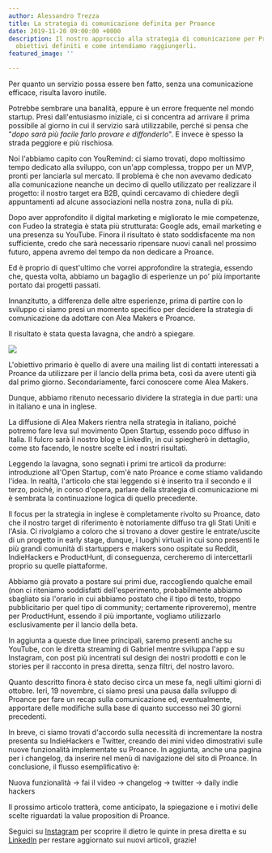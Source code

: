 ```yaml
---
author: Alessandro Trezza
title: La strategia di comunicazione definita per Proance
date: 2019-11-20 09:00:00 +0000
description: Il nostro approccio alla strategia di comunicazione per Proance, gli
  obiettivi definiti e come intendiamo raggiungerli.
featured_image: ''

---
```

Per quanto un servizio possa essere ben fatto, senza una comunicazione efficace, risulta lavoro inutile.

Potrebbe sembrare una banalità, eppure è un errore frequente nel mondo startup. Presi dall'entusiasmo iniziale, ci si concentra ad arrivare il prima possibile al giorno in cui il servizio sarà utilizzabile, perché si pensa che "_dopo sarà più facile farlo provare e diffonderlo_". E invece è spesso la strada peggiore e più rischiosa.

Noi l'abbiamo capito con YouRemind: ci siamo trovati, dopo moltissimo tempo dedicato alla sviluppo, con un'app complessa, troppo per un MVP, pronti per lanciarla sul mercato. Il problema è che non avevamo dedicato alla comunicazione neanche un decimo di quello utilizzato per realizzare il progetto: il nostro target era B2B, quindi cercavamo di chiedere degli appuntamenti ad alcune associazioni nella nostra zona, nulla di più.

Dopo aver approfondito il digital marketing e migliorato le mie competenze, con Fudeo la strategia è stata più strutturata: Google ads, email marketing e una presenza su YouTube. Finora il risultato è stato soddisfacente ma non sufficiente, credo che sarà necessario ripensare nuovi canali nel prossimo futuro, appena avremo del tempo da non dedicare a Proance.

Ed è proprio di quest'ultimo che vorrei approfondire la strategia, essendo che, questa volta, abbiamo un bagaglio di esperienze un po' più importante portato dai progetti passati.

Innanzitutto, a differenza delle altre esperienze, prima di partire con lo sviluppo ci siamo presi un momento specifico per decidere la strategia di comunicazione da adottare con Alea Makers e Proance.

Il risultato è stata questa lavagna, che andrò a spiegare.

![](../board7.jpg)

L'obiettivo primario è quello di avere una mailing list di contatti interessati a Proance da utilizzare per il lancio della prima beta, così da avere utenti già dal primo giorno. Secondariamente, farci conoscere come Alea Makers.

Dunque, abbiamo ritenuto necessario dividere la strategia in due parti: una in italiano e una in inglese.

La diffusione di Alea Makers rientra nella strategia in italiano, poiché potremo fare leva sul movimento Open Startup, essendo poco diffuso in Italia. Il fulcro sarà il nostro blog e LinkedIn, in cui spiegherò in dettaglio, come sto facendo, le nostre scelte ed i nostri risultati.

Leggendo la lavagna, sono segnati i primi tre articoli da produrre: introduzione all'Open Startup, com'è nato Proance e come stiamo validando l'idea. In realtà, l'articolo che stai leggendo si è inserito tra il secondo e il terzo, poiché, in corso d'opera, parlare della strategia di comunicazione mi è sembrata la continuazione logica di quello precedente.

Il focus per la strategia in inglese è completamente rivolto su Proance, dato che il nostro target di riferimento è notoriamente diffuso tra gli Stati Uniti e l'Asia. Ci rivolgiamo a coloro che si trovano a dover gestire le entrate/uscite di un progetto in early stage, dunque, i luoghi virtuali in cui sono presenti le più grandi comunità di startuppers e makers sono ospitate su Reddit, IndieHackers e ProductHunt, di conseguenza, cercheremo di intercettarli proprio su quelle piattaforme.

Abbiamo già provato a postare sui primi due, raccogliendo qualche email (non ci riteniamo soddisfatti dell'esperimento, probabilmente abbiamo sbagliato sia l'orario in cui abbiamo postato che il tipo di testo, troppo pubblicitario per quel tipo di community; certamente riproveremo), mentre per ProductHunt, essendo il più importante, vogliamo utilizzarlo esclusivamente per il lancio della beta.

In aggiunta a queste due linee principali, saremo presenti anche su YouTube, con le diretta streaming di Gabriel mentre sviluppa l'app e su Instagram, con post più incentrati sul design dei nostri prodotti e con le stories per il racconto in presa diretta, senza filtri, del nostro lavoro. 

Quanto descritto finora è stato deciso circa un mese fa, negli ultimi giorni di ottobre. Ieri, 19 novembre, ci siamo presi una pausa dalla sviluppo di Proance per fare un recap sulla comunicazione ed, eventualmente, apportare delle modifiche sulla base di quanto successo nei 30 giorni precedenti.

In breve, ci siamo trovati d'accordo sulla necessità di incrementare la nostra presenta su IndieHackers e Twitter, creando dei mini video dimostrativi sulle nuove funzionalità implementate su Proance. In aggiunta, anche una pagina per i changelog, da inserire nel menù di navigazione del sito di Proance. In conclusione, il flusso esemplificativo è:

Nuova funzionalità -> fai il video -> changelog -> twitter -> daily indie hackers

Il prossimo articolo tratterà, come anticipato, la spiegazione e i motivi delle scelte riguardati la value proposition di Proance.

Seguici su [Instagram](https://www.instagram.com/aleamakers/ "Profilo Instagram di Alea Makers") per scoprire il dietro le quinte in presa diretta e su [LinkedIn](https://www.linkedin.com/company/aleamakers/ "Profilo LinkedIn di Alea Makers") per restare aggiornato sui nuovi articoli, grazie!